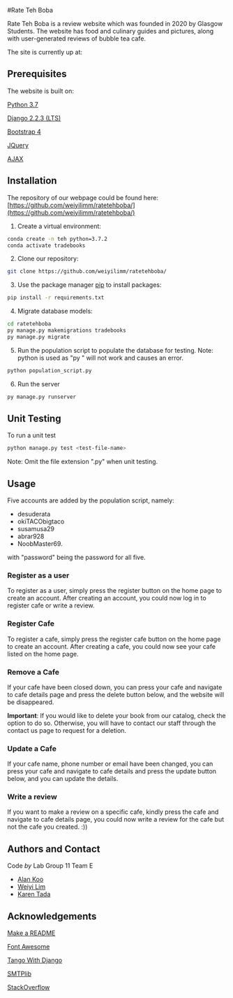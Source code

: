 
#Rate Teh Boba

Rate Teh Boba is a review website which was founded in 2020 by Glasgow Students. The website has food and culinary guides and pictures, along with user-generated reviews of bubble tea cafe.

The site is currently up at:

## Prerequisites

The website is built on:

[Python 3.7](https://www.python.org/downloads/release/python-370/)

[Django 2.2.3 (LTS)](https://docs.djangoproject.com/en/3.0/releases/2.2.3/)

[Bootstrap 4](https://getbootstrap.com/)

[JQuery](https://jquery.com/)

[AJAX](https://api.jquery.com/category/ajax/)


## Installation

The repository of our webpage could be found here: [https://github.com/weiyilimm/ratetehboba/](https://github.com/weiyilimm/ratetehboba/)

1. Create a virtual environment:
```bash
conda create -n teh python=3.7.2
conda activate tradebooks
```

2. Clone our repository:
```bash
git clone https://github.com/weiyilimm/ratetehboba/
```


3. Use the package manager [pip](https://pip.pypa.io/en/stable/) to install packages:
```bash
pip install -r requirements.txt
```

4. Migrate database models:
```bash
cd ratetehboba
py manage.py makemigrations tradebooks
py manage.py migrate
```

5. Run the population script to populate the database for testing.
Note: python is used as "py " will not work and causes an error.
```bash
python population_script.py
```

6. Run the server
```bash
py manage.py runserver
```

## Unit Testing

To run a unit test
```bash
python manage.py test <test-file-name>
```


Note: Omit the file extension ".py" when unit testing.

## Usage

Five accounts are added by the population script, namely:
- desuderata
- okiTACObigtaco
- susamusa29
- abrar928
- NoobMaster69.

with "password" being the password for all five.
### Register as a user
To register as a user, simply press the register button on the home page to create an account. After creating an account, you could now log in to register cafe or write a review.

### Register Cafe

To register a cafe, simply press the register cafe button on the home page to create an account. After creating a cafe, you could now see your cafe listed on the home page.

### Remove a Cafe

If your cafe have been closed down, you can press your cafe and navigate to cafe details page and press the delete button below, and the website will be disappeared.

**Important**: If you would like to delete your book from our catalog, check the option to do so. Otherwise, you will have to contact our staff through the contact us page to request for a deletion.

### Update a Cafe

If your cafe name, phone number or email have been changed, you can press your cafe and navigate to cafe details and press the update button below, and you can update the details.


### Write a review

If you want to make a review on a specific cafe, kindly press the cafe and navigate to cafe details page, you could now write a review for the cafe but not the cafe you created. :))


## Authors and Contact
Code *by* Lab Group 11 Team E
  * [Alan Koo](https://github.com/alankoo12)
  * [Weiyi Lim](https://github.com/weiyilimm)
  * [Karen Tada](https://github.com/trtk298/)

## Acknowledgements
[Make a README](https://www.makeareadme.com/)

[Font Awesome](https://fontawesome.com/)

[Tango With Django](https://github.com/maxwelld90/tango_with_django_2_code)

[SMTPlib](https://docs.python.org/3/library/smtplib.html)

[StackOverflow](https://stackoverflow.com/)
